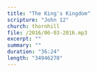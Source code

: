 ```yaml
---
title: "The King's Kingdom"
scripture: "John 12"
church: thornhill
file: /2016/06-03-2016.mp3
excerpt: ""
summary: ""
duration: "36:24"
length: "34946270"
---
```

